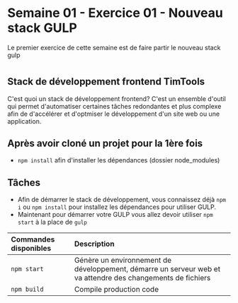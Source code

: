 # Semaine 01 - Exercice 01 - Nouveau stack GULP
Le premier exercice de cette semaine est de faire partir le nouveau stack gulp

#

## Stack de développement frontend TimTools

C'est quoi un stack de développement frontend? C'est un ensemble d'outil qui permet d'automatiser certaines tâches redondantes et plus complexe afin de d'accélérer et d'optmiser le développement d'un site web ou une application.

## Après avoir cloné un projet pour la 1ère fois

- `npm install` afin d'installer les dépendances (dossier node_modules)

## Tâches

- Afin de démarrer le stack de développement, vous connaissez déjà `npm i` ou `npm install` pour installez les dépendances pour utiliser GULP.
- Maintenant pour démarrer votre GULP vous allez devoir utiliser `npm start` à la place de `gulp`

| Commandes disponibles | Description                                                                                                 |
| :-------------------- | :---------------------------------------------------------------------------------------------------------- |
| `npm start`           | Génère un environnement de développement, démarre un serveur web et va attendre des changements de fichiers |
| `npm build`           | Compile production code                                                                                     |
